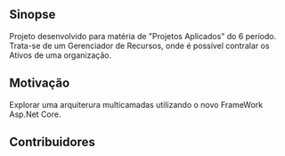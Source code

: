## Sinopse
Projeto desenvolvido para matéria de "Projetos Aplicados" do 6 período.
Trata-se de um Gerenciador de Recursos, onde é possível contralar os Ativos 
de uma organização.

## Motivação
Explorar uma arquiterura multicamadas utilizando o novo FrameWork Asp.Net Core.

## Contribuidores




